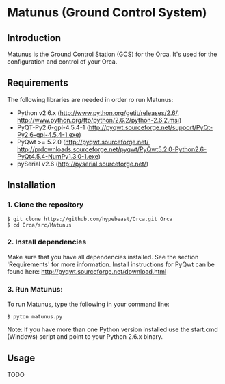 Matunus (Ground Control System)
===============================

## Introduction

Matunus is the Ground Control Station (GCS) for the Orca. It's used for the configuration and control of your Orca.


## Requirements

The following libraries are needed in order ro run Matunus:

* Python v2.6.x (http://www.python.org/getit/releases/2.6/, http://www.python.org/ftp/python/2.6.2/python-2.6.2.msi)
* PyQT-Py2.6-gpl-4.5.4-1 (http://pyqwt.sourceforge.net/support/PyQt-Py2.6-gpl-4.5.4-1.exe)
* PyQwt >= 5.2.0 (http://pyqwt.sourceforge.net/, http://prdownloads.sourceforge.net/pyqwt/PyQwt5.2.0-Python2.6-PyQt4.5.4-NumPy1.3.0-1.exe)
* pySerial v2.6 (http://pyserial.sourceforge.net/)


## Installation

### 1. Clone the repository

	$ git clone https://github.com/hypebeast/Orca.git Orca
	$ cd Orca/src/Matunus

### 2. Install dependencies

Make sure that you have all dependencies installed. See the section 'Requirements' for more information. Install instructions for PyQwt can be found here: http://pyqwt.sourceforge.net/download.html

### 3. Run Matunus:

To run Matunus, type the following in your command line:
	
	$ pyton matunus.py

Note: If you have more than one Python version installed use the start.cmd (Windows) script and point to your Python 2.6.x binary.


## Usage

TODO